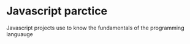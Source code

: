 # Javascript parctice

Javascript projects use to know the fundamentals of the programming languauge
